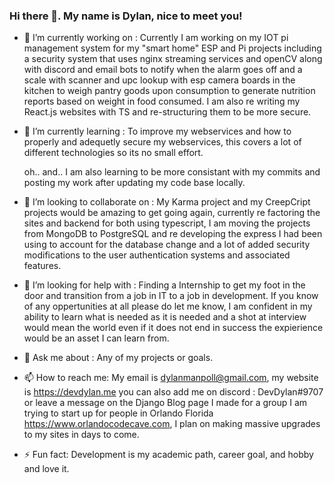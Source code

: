 ### Hi there 👋. My name is Dylan, nice to meet you!

- 🔭 I’m currently working on : Currently I am working on my IOT pi management system for my "smart home" ESP and Pi projects including a security system that uses nginx streaming services and openCV along with discord and email bots to notify when the alarm goes off and a scale with scanner and upc lookup with esp camera boards in the kitchen to weigh pantry goods upon consumption to generate nutrition reports based on weight in food consumed. I am also re writing my React.js websites with TS and re-structuring them to be more secure.

- 🌱 I’m currently learning : To improve my webservices and how to properly and adequetly secure my webservices, this covers a lot of different technologies so its no small effort.

  oh.. and.. I am also learning to be more consistant with my commits and posting my work after updating my code base locally.

- 👯 I’m looking to collaborate on : My Karma project and my CreepCript projects would be amazing to get going again, currently re factoring the sites and backend for both using typescript, I am moving the projects from MongoDB to PostgreSQL and re developing the express I had been using to account for the database change and a lot of added security modifications to the user authentication systems and associated features. 

- 🤔 I’m looking for help with : Finding a Internship to get my foot in the door and transition from a job in IT to a job in development. If you know of any oppertunities at all please do let me know, I am confident in my ability to learn what is needed as it is needed and a shot at interview would mean the world even if it does not end in success the expierience would be an asset I can learn from.

- 💬 Ask me about : Any of my projects or goals.

- 📫 How to reach me: My email is dylanmanpoll@gmail.com, my website is https://devdylan.me you can also add me on discord : DevDylan#9707 or leave a message on the Django Blog page I made for a group I am trying to start up for people in Orlando Florida https://www.orlandocodecave.com, I plan on making massive upgrades to my sites in days to come.  

- ⚡ Fun fact: Development is my academic path, career goal, and hobby and love it. 

<!--
**dylanpoll/dylanpoll** is a ✨ _special_ ✨ repository because its `README.md` (this file) appears on your GitHub profile.

Here are some ideas to get you started:

- 🔭 I’m currently working on ...
- 🌱 I’m currently learning ...
- 👯 I’m looking to collaborate on ...
- 🤔 I’m looking for help with ...
- 💬 Ask me about ...
- 📫 How to reach me: ...
- 😄 Pronouns: ...
- ⚡ Fun fact: ...
-->
